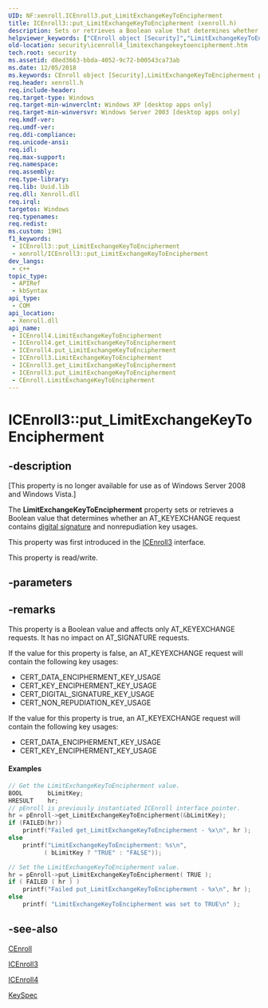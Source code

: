 ```yaml
---
UID: NF:xenroll.ICEnroll3.put_LimitExchangeKeyToEncipherment
title: ICEnroll3::put_LimitExchangeKeyToEncipherment (xenroll.h)
description: Sets or retrieves a Boolean value that determines whether an AT_KEYEXCHANGE request contains digital signature and nonrepudiation key usages. (Put)
helpviewer_keywords: ["CEnroll object [Security]","LimitExchangeKeyToEncipherment property","ICEnroll3 interface [Security]","LimitExchangeKeyToEncipherment property","ICEnroll3.LimitExchangeKeyToEncipherment","ICEnroll3.put_LimitExchangeKeyToEncipherment","ICEnroll3::get_LimitExchangeKeyToEncipherment","ICEnroll3::put_LimitExchangeKeyToEncipherment","ICEnroll4 interface [Security]","LimitExchangeKeyToEncipherment property","ICEnroll4.LimitExchangeKeyToEncipherment","ICEnroll4::LimitExchangeKeyToEncipherment","ICEnroll4::get_LimitExchangeKeyToEncipherment","ICEnroll4::put_LimitExchangeKeyToEncipherment","LimitExchangeKeyToEncipherment property [Security]","LimitExchangeKeyToEncipherment property [Security]","CEnroll object","LimitExchangeKeyToEncipherment property [Security]","ICEnroll3 interface","LimitExchangeKeyToEncipherment property [Security]","ICEnroll4 interface","put_LimitExchangeKeyToEncipherment","security.icenroll4_limitexchangekeytoencipherment","xenroll/ICEnroll3::LimitExchangeKeyToEncipherment","xenroll/ICEnroll3::get_LimitExchangeKeyToEncipherment","xenroll/ICEnroll3::put_LimitExchangeKeyToEncipherment","xenroll/ICEnroll4::LimitExchangeKeyToEncipherment","xenroll/ICEnroll4::get_LimitExchangeKeyToEncipherment","xenroll/ICEnroll4::put_LimitExchangeKeyToEncipherment"]
old-location: security\icenroll4_limitexchangekeytoencipherment.htm
tech.root: security
ms.assetid: d8ed3663-bbda-4052-9c72-b00543ca73ab
ms.date: 12/05/2018
ms.keywords: CEnroll object [Security],LimitExchangeKeyToEncipherment property, ICEnroll3 interface [Security],LimitExchangeKeyToEncipherment property, ICEnroll3.LimitExchangeKeyToEncipherment, ICEnroll3.put_LimitExchangeKeyToEncipherment, ICEnroll3::get_LimitExchangeKeyToEncipherment, ICEnroll3::put_LimitExchangeKeyToEncipherment, ICEnroll4 interface [Security],LimitExchangeKeyToEncipherment property, ICEnroll4.LimitExchangeKeyToEncipherment, ICEnroll4::LimitExchangeKeyToEncipherment, ICEnroll4::get_LimitExchangeKeyToEncipherment, ICEnroll4::put_LimitExchangeKeyToEncipherment, LimitExchangeKeyToEncipherment property [Security], LimitExchangeKeyToEncipherment property [Security],CEnroll object, LimitExchangeKeyToEncipherment property [Security],ICEnroll3 interface, LimitExchangeKeyToEncipherment property [Security],ICEnroll4 interface, put_LimitExchangeKeyToEncipherment, security.icenroll4_limitexchangekeytoencipherment, xenroll/ICEnroll3::LimitExchangeKeyToEncipherment, xenroll/ICEnroll3::get_LimitExchangeKeyToEncipherment, xenroll/ICEnroll3::put_LimitExchangeKeyToEncipherment, xenroll/ICEnroll4::LimitExchangeKeyToEncipherment, xenroll/ICEnroll4::get_LimitExchangeKeyToEncipherment, xenroll/ICEnroll4::put_LimitExchangeKeyToEncipherment
req.header: xenroll.h
req.include-header: 
req.target-type: Windows
req.target-min-winverclnt: Windows XP [desktop apps only]
req.target-min-winversvr: Windows Server 2003 [desktop apps only]
req.kmdf-ver: 
req.umdf-ver: 
req.ddi-compliance: 
req.unicode-ansi: 
req.idl: 
req.max-support: 
req.namespace: 
req.assembly: 
req.type-library: 
req.lib: Uuid.lib
req.dll: Xenroll.dll
req.irql: 
targetos: Windows
req.typenames: 
req.redist: 
ms.custom: 19H1
f1_keywords:
 - ICEnroll3::put_LimitExchangeKeyToEncipherment
 - xenroll/ICEnroll3::put_LimitExchangeKeyToEncipherment
dev_langs:
 - c++
topic_type:
 - APIRef
 - kbSyntax
api_type:
 - COM
api_location:
 - Xenroll.dll
api_name:
 - ICEnroll4.LimitExchangeKeyToEncipherment
 - ICEnroll4.get_LimitExchangeKeyToEncipherment
 - ICEnroll4.put_LimitExchangeKeyToEncipherment
 - ICEnroll3.LimitExchangeKeyToEncipherment
 - ICEnroll3.get_LimitExchangeKeyToEncipherment
 - ICEnroll3.put_LimitExchangeKeyToEncipherment
 - CEnroll.LimitExchangeKeyToEncipherment
---
```


# ICEnroll3::put_LimitExchangeKeyToEncipherment


## -description

<p class="CCE_Message">[This property is no longer available for use as of Windows Server 2008 and Windows Vista.]

The <b>LimitExchangeKeyToEncipherment</b> property sets or retrieves a Boolean value that determines whether an AT_KEYEXCHANGE request contains <a href="/windows/desktop/SecGloss/d-gly">digital signature</a> and nonrepudiation key usages.

This property was first introduced in the <a href="/windows/desktop/api/xenroll/nn-xenroll-icenroll3">ICEnroll3</a> interface.

This property is read/write.

## -parameters

## -remarks

This property is a Boolean value and affects only AT_KEYEXCHANGE requests. It has no impact on AT_SIGNATURE requests.


If the value for this property is false, an AT_KEYEXCHANGE request will contain the following key usages:

<ul>
<li>CERT_DATA_ENCIPHERMENT_KEY_USAGE</li>
<li>CERT_KEY_ENCIPHERMENT_KEY_USAGE</li>
<li>CERT_DIGITAL_SIGNATURE_KEY_USAGE</li>
<li>CERT_NON_REPUDIATION_KEY_USAGE</li>
</ul>



If the value for this property is true, an AT_KEYEXCHANGE request will contain the following key usages:

<ul>
<li>CERT_DATA_ENCIPHERMENT_KEY_USAGE</li>
<li>CERT_KEY_ENCIPHERMENT_KEY_USAGE</li>
</ul>



#### Examples


```cpp
// Get the LimitExchangeKeyToEncipherment value.
BOOL       bLimitKey;
HRESULT    hr;
// pEnroll is previously instantiated ICEnroll interface pointer.
hr = pEnroll->get_LimitExchangeKeyToEncipherment(&bLimitKey);
if (FAILED(hr))
    printf("Failed get_LimitExchangeKeyToEncipherment - %x\n", hr );
else
    printf("LimitExchangeKeyToEncipherment: %s\n",
          ( bLimitKey ? "TRUE" : "FALSE"));

// Set the LimitExchangeKeyToEncipherment value.
hr = pEnroll->put_LimitExchangeKeyToEncipherment( TRUE );
if ( FAILED ( hr ) )
    printf("Failed put_LimitExchangeKeyToEncipherment - %x\n", hr );
else
    printf( "LimitExchangeKeyToEncipherment was set to TRUE\n" );
```

## -see-also

<a href="/previous-versions/windows/desktop/legacy/aa376007(v=vs.85)">CEnroll</a>



<a href="/windows/desktop/api/xenroll/nn-xenroll-icenroll3">ICEnroll3</a>



<a href="/windows/desktop/api/xenroll/nn-xenroll-icenroll4">ICEnroll4</a>



<a href="/windows/desktop/api/xenroll/nf-xenroll-icenroll-get_keyspec">KeySpec</a>
